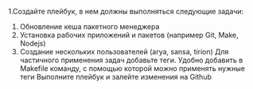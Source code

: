 1.Создайте плейбук, в нем должны выполняться следующие задачи:

1. Обновление кеша пакетного менеджера
2. Установка рабочих приложений и пакетов (например Git, Make, Nodejs)
3. Создание нескольких пользователей (arya, sansa, tirion)
Для частичного применения задач добавьте теги. Удобно добавить в Makefile команду, с помощью которой можно применять нужные теги
Выполните плейбук и залейте изменения на Github
